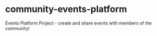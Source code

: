 # community-events-platform
Events Platform Project - create and share events with members of the community!
